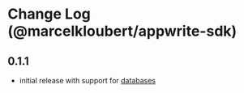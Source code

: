 # Change Log (@marcelkloubert/appwrite-sdk)

## 0.1.1

- initial release with support for [databases](https://appwrite.io/docs/references/cloud/client-web/databases)
